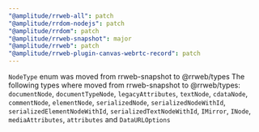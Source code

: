 ```yaml
---
"@amplitude/rrweb-all": patch
"@amplitude/rrdom-nodejs": patch
"@amplitude/rrdom": patch
"@amplitude/rrweb-snapshot": major
"@amplitude/rrweb": patch
"@amplitude/rrweb-plugin-canvas-webrtc-record": patch
---
```


`NodeType` enum was moved from rrweb-snapshot to @rrweb/types
The following types where moved from rrweb-snapshot to @rrweb/types: `documentNode`, `documentTypeNode`, `legacyAttributes`, `textNode`, `cdataNode`, `commentNode`, `elementNode`, `serializedNode`, `serializedNodeWithId`, `serializedElementNodeWithId`, `serializedTextNodeWithId`, `IMirror`, `INode`, `mediaAttributes`, `attributes` and `DataURLOptions`
